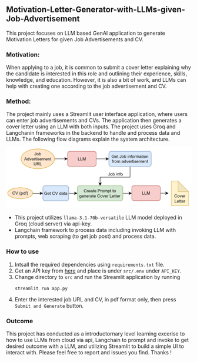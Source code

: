 ## Motivation-Letter-Generator-with-LLMs-given-Job-Advertisement

This project focuses on LLM based GenAI application to generate Motivation Letters for given Job Advertisements and CV. 

### Motivation: 
When applying to a job, it is common to submit a cover letter explaining why the candidate is interested in this role and outlining their experience, skills, knowledge, and education. However, it is also a bit of work, and LLMs can help with creating one according to the job advertisement and CV.

### Method:
The project mainly uses a Streamlit user interface application, where users can enter job advertisements and CVs. The application then generates a cover letter using an LLM with both inputs. The project uses Groq and Langchanin frameworks in the backend to handle and process data and LLMs. The following flow diagrams explain the system architecture.

![motivation_letter_gen_project_system_archi.jpg](image/motivation_letter_gen_project_system_archi.jpg)

* This project utilizes `llama-3.1-70b-versatile` LLM model deployed in Groq (cloud server) via api-key.
* Langchain framework to process data including invoking LLM with prompts, web scraping (to get job post) and process data.

### How to use

1. Intsall the required dependencies using ```requirements.txt``` file.
2. Get an API key from [here](https://console.groq.com/keys.) and place is under `src/.env` under `API_KEY`.
3. Change directory to `src` and run the Streamlit application by running
    ```commandline
    streamlit run app.py
    ```
4. Enter the interested job URL and CV, in pdf format only, then press `Submit and Generate` button.

### Outcome

This project has conducted as a introductornary level learning excerise to how to use LLMs from cloud via api, Langchain to prompt and invoke to get desired outcome with a LLM, and utilizing Streamlit to build a simple UI to interact with. Please feel free to report and issues you find. Thanks !
